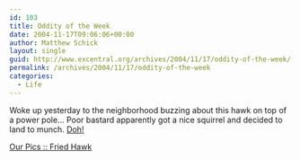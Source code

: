 ```yaml
---
id: 103
title: Oddity of the Week
date: 2004-11-17T09:06:06+00:00
author: Matthew Schick
layout: single
guid: http://www.excentral.org/archives/2004/11/17/oddity-of-the-week/
permalink: /archives/2004/11/17/oddity-of-the-week
categories:
  - Life
---
```

Woke up yesterday to the neighborhood buzzing about this hawk on top of a power pole...  Poor bastard apparently got a nice squirrel and decided to land to munch.  <a href="http://schick.mine.nu/albums/FriedHawk/aax">Doh!</a>

<a href="http://schick.mine.nu/gallery/FriedHawk">Our Pics :: Fried Hawk</a>

